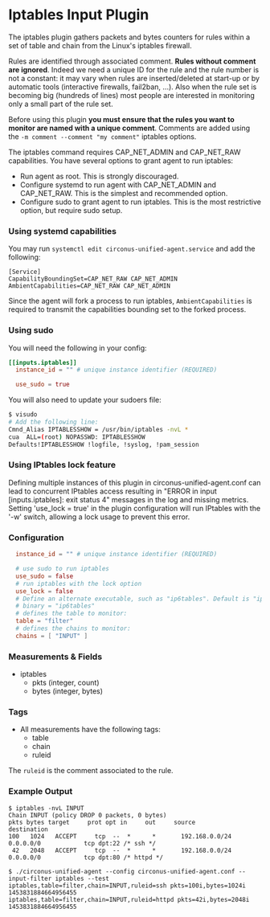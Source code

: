 # Iptables Input Plugin

The iptables plugin gathers packets and bytes counters for rules within a set of table and chain from the Linux's iptables firewall.

Rules are identified through associated comment. **Rules without comment are ignored**.
Indeed we need a unique ID for the rule and the rule number is not a constant: it may vary when rules are inserted/deleted at start-up or by automatic tools (interactive firewalls, fail2ban, ...).
Also when the rule set is becoming big (hundreds of lines) most people are interested in monitoring only a small part of the rule set.

Before using this plugin **you must ensure that the rules you want to monitor are named with a unique comment**. Comments are added using the `-m comment --comment "my comment"` iptables options.

The iptables command requires CAP_NET_ADMIN and CAP_NET_RAW capabilities. You have several options to grant agent to run iptables:

* Run agent as root. This is strongly discouraged.
* Configure systemd to run agent with CAP_NET_ADMIN and CAP_NET_RAW. This is the simplest and recommended option.
* Configure sudo to grant agent to run iptables. This is the most restrictive option, but require sudo setup.

### Using systemd capabilities

You may run `systemctl edit circonus-unified-agent.service` and add the following:

```
[Service]
CapabilityBoundingSet=CAP_NET_RAW CAP_NET_ADMIN
AmbientCapabilities=CAP_NET_RAW CAP_NET_ADMIN
```

Since the agent will fork a process to run iptables, `AmbientCapabilities` is required to transmit the capabilities bounding set to the forked process.

### Using sudo

You will need the following in your config:

```toml
[[inputs.iptables]]
  instance_id = "" # unique instance identifier (REQUIRED)

  use_sudo = true
```

You will also need to update your sudoers file:

```bash
$ visudo
# Add the following line:
Cmnd_Alias IPTABLESSHOW = /usr/bin/iptables -nvL *
cua  ALL=(root) NOPASSWD: IPTABLESSHOW
Defaults!IPTABLESSHOW !logfile, !syslog, !pam_session
```

### Using IPtables lock feature

Defining multiple instances of this plugin in circonus-unified-agent.conf can lead to concurrent IPtables access resulting in "ERROR in input [inputs.iptables]: exit status 4" messages in the log and missing metrics. Setting 'use_lock = true' in the plugin configuration will run IPtables with the '-w' switch, allowing a lock usage to prevent this error.

### Configuration

```toml
  instance_id = "" # unique instance identifier (REQUIRED)

  # use sudo to run iptables
  use_sudo = false
  # run iptables with the lock option
  use_lock = false
  # Define an alternate executable, such as "ip6tables". Default is "iptables".
  # binary = "ip6tables"
  # defines the table to monitor:
  table = "filter"
  # defines the chains to monitor:
  chains = [ "INPUT" ]
```

### Measurements & Fields

* iptables
    * pkts (integer, count)
    * bytes (integer, bytes)

### Tags

* All measurements have the following tags:
    * table
    * chain
    * ruleid

The `ruleid` is the comment associated to the rule.

### Example Output

```
$ iptables -nvL INPUT
Chain INPUT (policy DROP 0 packets, 0 bytes)
pkts bytes target     prot opt in     out     source               destination
100   1024   ACCEPT     tcp  --  *      *       192.168.0.0/24       0.0.0.0/0            tcp dpt:22 /* ssh */
 42   2048   ACCEPT     tcp  --  *      *       192.168.0.0/24       0.0.0.0/0            tcp dpt:80 /* httpd */
```

```
$ ./circonus-unified-agent --config circonus-unified-agent.conf --input-filter iptables --test
iptables,table=filter,chain=INPUT,ruleid=ssh pkts=100i,bytes=1024i 1453831884664956455
iptables,table=filter,chain=INPUT,ruleid=httpd pkts=42i,bytes=2048i 1453831884664956455
```
